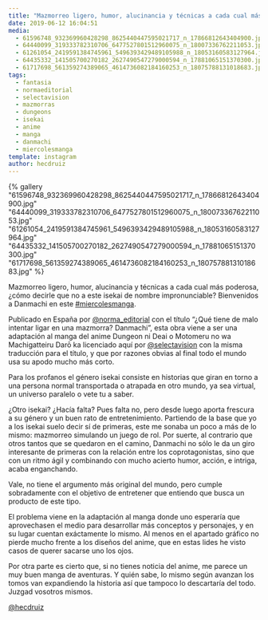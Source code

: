 ```yaml
---
title: "Mazmorreo ligero, humor, alucinancia y técnicas a cada cual más poderosa, ¿cómo decirle que no a este isekai  de nombre impronunciable? Bienvenidos a Danmachi en este #miercolesmanga"
date: 2019-06-12 16:04:51
media: 
  - 61596748_932369960428298_8625440447595021717_n_17866812643404900.jpg
  - 64440099_319333782310706_6477527801512960075_n_18007336762211053.jpg
  - 61261054_2419591384745961_5496393429489105988_n_18053160583127964.jpg
  - 64435332_141505700270182_2627490547279000594_n_17881065151370300.jpg
  - 61717698_561359274389065_4614736082184160253_n_18075788131018683.jpg
tags: 
  - fantasia
  - normaeditorial
  - selectavision
  - mazmorras
  - dungeons
  - isekai
  - anime
  - manga
  - danmachi
  - miercolesmanga
template: instagram
author: hecdruiz
---
```


{% gallery "61596748_932369960428298_8625440447595021717_n_17866812643404900.jpg" "64440099_319333782310706_6477527801512960075_n_18007336762211053.jpg" "61261054_2419591384745961_5496393429489105988_n_18053160583127964.jpg" "64435332_141505700270182_2627490547279000594_n_17881065151370300.jpg" "61717698_561359274389065_4614736082184160253_n_18075788131018683.jpg" %}

Mazmorreo ligero, humor, alucinancia y técnicas a cada cual más poderosa, ¿cómo decirle que no a este isekai  de nombre impronunciable? Bienvenidos a Danmachi en este [#miercolesmanga](/etiquetas/miercolesmanga).

Publicado en España por [@norma_editorial](https://instagram.com/norma_editorial) con el título “¿Qué tiene de malo intentar ligar en una mazmorra? Danmachi”, esta obra viene a ser una adaptación al manga del anime Dungeon ni Deai o Motomeru no wa Machigatteiru Darō ka licenciado aquí por [@selectavision](https://instagram.com/selectavision) con la misma traducción para el título, y que por razones obvias al final todo el mundo usa su apodo mucho más corto.

Para los profanos el género isekai consiste en historias que giran en torno a una persona normal transportada o atrapada en otro mundo, ya sea virtual, un universo paralelo o vete tu a saber.

¿Otro isekai? ¿Hacía falta? Pues falta no, pero desde luego aporta frescura a su género y un buen rato de entretenimiento. Partiendo de la base que yo a los isekai suelo decir sí de primeras, este me sonaba un poco a más de lo mismo: mazmorreo simulando un juego de rol. Por suerte, al contrario que otros tantos que se quedaron en el camino, Danmachi no sólo le da un giro interesante de primeras con la relación entre los coprotagonistas, sino que con un ritmo ágil y combinando con mucho acierto humor, acción, e intriga, acaba enganchando.

Vale, no tiene el argumento más original del mundo, pero cumple sobradamente con el objetivo de entretener que entiendo que busca un producto de este tipo.

El problema viene en la adaptación al manga donde uno esperaría que aprovechasen el medio para desarrollar más conceptos y personajes, y en su lugar cuentan exáctamente lo mismo. Al menos en el apartado gráfico no  pierde mucho frente a los diseños del anime, que en estas lides he visto casos de querer sacarse uno los ojos.

Por otra parte es cierto que, si no tienes noticia del anime, me parece un muy buen manga de aventuras. Y quién sabe, lo mismo según avanzan los tomos van expandiendo la historia así que tampoco lo descartaría del todo. Juzgad vosotros mismos.

[@hecdruiz](https://instagram.com/hecdruiz)

